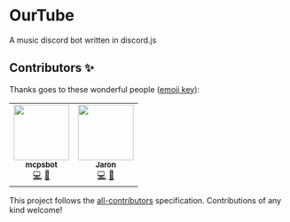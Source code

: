 # OurTube
A music discord bot written in discord.js

## Contributors ✨

Thanks goes to these wonderful people ([emoji key](https://allcontributors.org/docs/en/emoji-key)):

<!-- ALL-CONTRIBUTORS-LIST:START - Do not remove or modify this section -->
<!-- prettier-ignore-start -->
<!-- markdownlint-disable -->
<table>
  <tr>
    <td align="center"><a href="https://github.com/mcpsbot"><img src="https://avatars.githubusercontent.com/u/83839790?v=4?s=100" width="100px;" alt=""/><br /><sub><b>mcpsbot</b></sub></a><br /><a href="https://github.com/PixelPizza/OurTube/commits?author=mcpsbot" title="Code">💻</a> <a href="#ideas-mcpsbot" title="Ideas, Planning, & Feedback">🤔</a></td>
    <td align="center"><a href="https://github.com/JaronZ"><img src="https://avatars.githubusercontent.com/u/60853956?v=4?s=100" width="100px;" alt=""/><br /><sub><b>Jaron</b></sub></a><br /><a href="https://github.com/PixelPizza/OurTube/commits?author=JaronZ" title="Code">💻</a> <a href="#ideas-JaronZ" title="Ideas, Planning, & Feedback">🤔</a></td>
  </tr>
</table>

<!-- markdownlint-restore -->
<!-- prettier-ignore-end -->

<!-- ALL-CONTRIBUTORS-LIST:END -->

This project follows the [all-contributors](https://github.com/all-contributors/all-contributors) specification. Contributions of any kind welcome!
